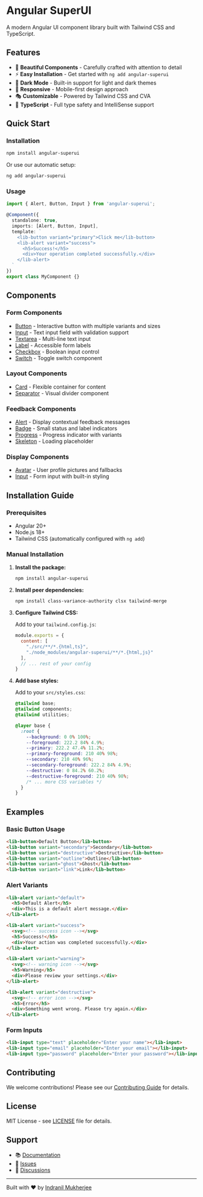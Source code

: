 # Angular SuperUI

A modern Angular UI component library built with Tailwind CSS and TypeScript.

## Features

- 🎨 **Beautiful Components** - Carefully crafted with attention to detail
- ⚡ **Easy Installation** - Get started with `ng add angular-superui`
- 🌙 **Dark Mode** - Built-in support for light and dark themes
- 📱 **Responsive** - Mobile-first design approach
- 🎭 **Customizable** - Powered by Tailwind CSS and CVA
- 🔧 **TypeScript** - Full type safety and IntelliSense support

## Quick Start

### Installation

```bash
npm install angular-superui
```

Or use our automatic setup:

```bash
ng add angular-superui
```

### Usage

```typescript
import { Alert, Button, Input } from 'angular-superui';

@Component({
  standalone: true,
  imports: [Alert, Button, Input],
  template: `
    <lib-button variant="primary">Click me</lib-button>
    <lib-alert variant="success">
      <h5>Success!</h5>
      <div>Your operation completed successfully.</div>
    </lib-alert>
  `
})
export class MyComponent {}
```

## Components

### Form Components
- [Button](./components/button.md) - Interactive button with multiple variants and sizes
- [Input](./components/input.md) - Text input field with validation support
- [Textarea](./components/textarea.md) - Multi-line text input
- [Label](./components/label.md) - Accessible form labels
- [Checkbox](./components/checkbox.md) - Boolean input control
- [Switch](./components/switch.md) - Toggle switch component

### Layout Components
- [Card](./components/card.md) - Flexible container for content
- [Separator](./components/separator.md) - Visual divider component

### Feedback Components
- [Alert](./components/alert.md) - Display contextual feedback messages
- [Badge](./components/badge.md) - Small status and label indicators
- [Progress](./components/progress.md) - Progress indicator with variants
- [Skeleton](./components/skeleton.md) - Loading placeholder

### Display Components
- [Avatar](./components/avatar.md) - User profile pictures and fallbacks
- [Input](./components/input.md) - Form input with built-in styling

## Installation Guide

### Prerequisites

- Angular 20+
- Node.js 18+
- Tailwind CSS (automatically configured with `ng add`)

### Manual Installation

1. **Install the package:**
   ```bash
   npm install angular-superui
   ```

2. **Install peer dependencies:**
   ```bash
   npm install class-variance-authority clsx tailwind-merge
   ```

3. **Configure Tailwind CSS:**
   
   Add to your `tailwind.config.js`:
   ```javascript
   module.exports = {
     content: [
       "./src/**/*.{html,ts}",
       "./node_modules/angular-superui/**/*.{html,js}"
     ],
     // ... rest of your config
   }
   ```

4. **Add base styles:**
   
   Add to your `src/styles.css`:
   ```css
   @tailwind base;
   @tailwind components;
   @tailwind utilities;
   
   @layer base {
     :root {
       --background: 0 0% 100%;
       --foreground: 222.2 84% 4.9%;
       --primary: 222.2 47.4% 11.2%;
       --primary-foreground: 210 40% 98%;
       --secondary: 210 40% 96%;
       --secondary-foreground: 222.2 84% 4.9%;
       --destructive: 0 84.2% 60.2%;
       --destructive-foreground: 210 40% 98%;
       /* ... more CSS variables */
     }
   }
   ```

## Examples

### Basic Button Usage

```html
<lib-button>Default Button</lib-button>
<lib-button variant="secondary">Secondary</lib-button>
<lib-button variant="destructive">Destructive</lib-button>
<lib-button variant="outline">Outline</lib-button>
<lib-button variant="ghost">Ghost</lib-button>
<lib-button variant="link">Link</lib-button>
```

### Alert Variants

```html
<lib-alert variant="default">
  <h5>Default Alert</h5>
  <div>This is a default alert message.</div>
</lib-alert>

<lib-alert variant="success">
  <svg><!-- success icon --></svg>
  <h5>Success!</h5>
  <div>Your action was completed successfully.</div>
</lib-alert>

<lib-alert variant="warning">
  <svg><!-- warning icon --></svg>
  <h5>Warning</h5>
  <div>Please review your settings.</div>
</lib-alert>

<lib-alert variant="destructive">
  <svg><!-- error icon --></svg>
  <h5>Error</h5>
  <div>Something went wrong. Please try again.</div>
</lib-alert>
```

### Form Inputs

```html
<lib-input type="text" placeholder="Enter your name"></lib-input>
<lib-input type="email" placeholder="Enter your email"></lib-input>
<lib-input type="password" placeholder="Enter your password"></lib-input>
```

## Contributing

We welcome contributions! Please see our [Contributing Guide](./CONTRIBUTING.md) for details.

## License

MIT License - see [LICENSE](../LICENSE) file for details.

## Support

- 📚 [Documentation](./README.md)
- 🐛 [Issues](https://github.com/bhaimicrosoft/angular-superui/issues)
- 💬 [Discussions](https://github.com/bhaimicrosoft/angular-superui/discussions)

---

Built with ❤️ by [Indranil Mukherjee](https://github.com/bhaimicrosoft)

